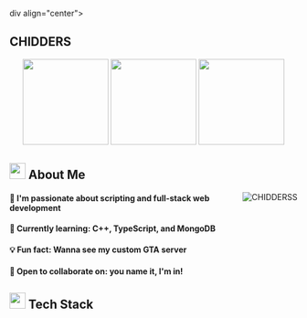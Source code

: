 div align="center">
  <h2>CHIDDERS</h2>
</div>
<div align="center">
  <img src="https://media.tenor.com/G9td0kkOSjsAAAAi/cat-meme-kiss.gif" width="150">
  <img src="https://media.tenor.com/7ynNPpnsQ8MAAAAi/duck-dancing.gif" width="150">
  <img src="https://media1.tenor.com/m/gm_mhpzK1wsAAAAC/gato-cat.gif" width="150" height="150">
</div>
<h2>
  <img src="https://media.giphy.com/media/hvRJCLFzcasrR4ia7z/giphy.gif](https://media.tenor.com/rr6G_nGWSkoAAAAi/oiiaioiiai.gif" width="28">
  About Me
</h2>
<img align="right" src="https://github-readme-stats.vercel.app/api/top-langs?username=CHIDDERSS&show_icons=true&locale=en&layout=compact&theme=radical" alt="CHIDDERSS" />

<h4>🔭 I'm passionate about scripting and full-stack web development</h4>
<h4>🌱 Currently learning: C++, TypeScript, and MongoDB</h4>
<h4>💡 Fun fact: Wanna see my custom GTA server</h4>
<h4>🤝 Open to collaborate on: you name it, I'm in!</h4>

<h2>
  <img src="https://media2.giphy.com/media/QssGEmpkyEOhBCb7e1/giphy.gif?cid=ecf05e47a0n3gi1bfqntqmob8g9aid1oyj2wr3ds3mg700bl&rid=giphy.gif](https://media.giphy.com/media/hvRJCLFzcasrR4ia7z/giphy.gif](https://media.tenor.com/rr6G_nGWSkoAAAAi/oiiaioiiai.gif" width="28">
  Tech Stack
</h2>
<!---
CHIDDERSS/CHIDDERSS is a ✨ special ✨ repository because its `README.md` (this file) appears on your GitHub profile.
You can click the Preview link to take a look at your changes.
-------------------------------------------- IMGS FOR FUTURE USE ------------------------------------------------------ 
            <img src="https://media.tenor.com/am86MJSZVUwAAAAi/hehe.gif" width="150" height="150"> 
            ![Alt Text](https://media.tenor.com/aSHBPR_gCXQAAAAi/shocked-surprised.gif)
------------------------------------------------------------------------------------------------------------------------
--->

